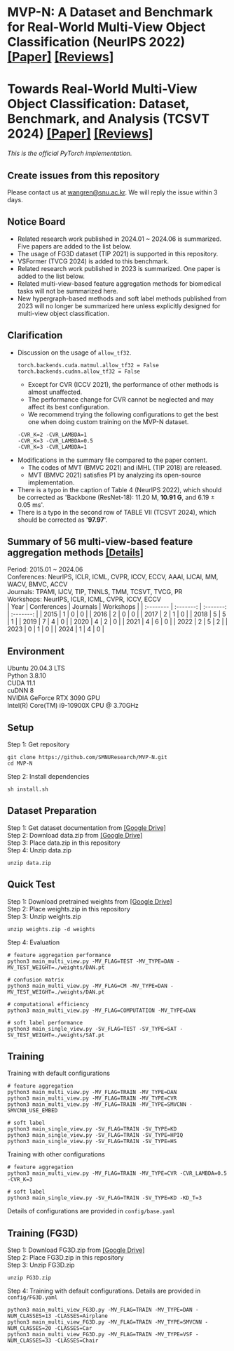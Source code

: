 # MVP-N: A Dataset and Benchmark for Real-World Multi-View Object Classification (NeurIPS 2022) [[Paper]](https://proceedings.neurips.cc/paper_files/paper/2022/file/819b8452be7d6af1351d4c4f9cbdbd9b-Paper-Datasets_and_Benchmarks.pdf) [[Reviews]](https://openreview.net/forum?id=HYELrdRdJI)
# Towards Real-World Multi-View Object Classification: Dataset, Benchmark, and Analysis (TCSVT 2024) [[Paper]](https://ieeexplore.ieee.org/document/10416228) [[Reviews]](https://drive.google.com/file/d/1bElWM0qzlEPEwzTiON5HSXjo1j9WUixG/view?usp=sharing)
*This is the official PyTorch implementation.*
## Create issues from this repository
Please contact us at wangren@snu.ac.kr. We will reply the issue within 3 days.
## Notice Board
- Related research work published in 2024.01 ~ 2024.06 is summarized. Five papers are added to the list below.
- The usage of FG3D dataset (TIP 2021) is supported in this repository.
- VSFormer (TVCG 2024) is added to this benchmark.
- Related research work published in 2023 is summarized. One paper is added to the list below.
- Related multi-view-based feature aggregation methods for biomedical tasks will not be summarized here.
- New hypergraph-based methods and soft label methods published from 2023 will no longer be summarized here unless explicitly designed for multi-view object classification.
## Clarification
- Discussion on the usage of `allow_tf32`.
  ```
  torch.backends.cuda.matmul.allow_tf32 = False
  torch.backends.cudnn.allow_tf32 = False
  ```
    - Except for CVR (ICCV 2021), the performance of other methods is almost unaffected.
    - The performance change for CVR cannot be neglected and may affect its best configuration.
    - We recommend trying the following configurations to get the best one when doing custom training on the MVP-N dataset.
    ```
    -CVR_K=2 -CVR_LAMBDA=1
    -CVR_K=3 -CVR_LAMBDA=0.5
    -CVR_K=3 -CVR_LAMBDA=1
    ```
- Modifications in the summary file compared to the paper content.
    - The codes of MVT (BMVC 2021) and iMHL (TIP 2018) are released.
    - MVT (BMVC 2021) satisfies P1 by analyzing its open-source implementation.
- There is a typo in the caption of Table 4 (NeurIPS 2022), which should be corrected as 'Backbone (ResNet-18): 11.20 M, **10.91 G**, and 6.19 ± 0.05 ms'.
- There is a typo in the second row of TABLE VII (TCSVT 2024), which should be corrected as '**97.97**'.
## Summary of 56 multi-view-based feature aggregation methods [[Details]](https://drive.google.com/file/d/1vhcg9w-PcUoqTtvd-a608orHqSnYxeVb/view?usp=drive_link)
Period: 2015.01 ~ 2024.06  
Conferences: NeurIPS, ICLR, ICML, CVPR, ICCV, ECCV, AAAI, IJCAI, MM, WACV, BMVC, ACCV  
Journals: TPAMI, IJCV, TIP, TNNLS, TMM, TCSVT, TVCG, PR  
Workshops: NeurIPS, ICLR, ICML, CVPR, ICCV, ECCV  
| Year | Conferences | Journals | Workshops |
|  :--------  |  :-------:  |  :-------:  |  :-------:  |
| 2015 | 1 | 0 | 0 |
| 2016 | 2 | 0 | 0 |
| 2017 | 2 | 1 | 0 |
| 2018 | 5 | 5 | 1 |
| 2019 | 7 | 4 | 0 |
| 2020 | 4 | 2 | 0 |
| 2021 | 4 | 6 | 0 |
| 2022 | 2 | 5 | 2 |
| 2023 | 0 | 1 | 0 |
| 2024 | 1 | 4 | 0 |
## Environment
Ubuntu 20.04.3 LTS  
Python 3.8.10  
CUDA 11.1  
cuDNN 8  
NVIDIA GeForce RTX 3090 GPU  
Intel(R) Core(TM) i9-10900X CPU @ 3.70GHz  
## Setup
Step 1: Get repository  
```
git clone https://github.com/SMNUResearch/MVP-N.git
cd MVP-N
```
Step 2: Install dependencies  
```
sh install.sh
```
## Dataset Preparation
Step 1: Get dataset documentation from [[Google Drive]](https://drive.google.com/file/d/167Om0A5rl7s3yxQLULbbJ7KkRXcgVHbC/view?usp=sharing)  
Step 2: Download data.zip from [[Google Drive]](https://drive.google.com/uc?export=download&id=1rbjFXLtXGYSsgFN2r9AZtWxOVHGF5jAS)  
Step 3: Place data.zip in this repository  
Step 4: Unzip data.zip  
```
unzip data.zip
```
## Quick Test
Step 1: Download pretrained weights from [[Google Drive]](https://drive.google.com/file/d/1W1GuSrD2Pb4k292Ag1ntrlm_DtojfA3Y/view?usp=sharing)  
Step 2: Place weights.zip in this repository  
Step 3: Unzip weights.zip  
```
unzip weights.zip -d weights
```
Step 4: Evaluation
```
# feature aggregation performance
python3 main_multi_view.py -MV_FLAG=TEST -MV_TYPE=DAN -MV_TEST_WEIGHT=./weights/DAN.pt

# confusion matrix
python3 main_multi_view.py -MV_FLAG=CM -MV_TYPE=DAN -MV_TEST_WEIGHT=./weights/DAN.pt

# computational efficiency
python3 main_multi_view.py -MV_FLAG=COMPUTATION -MV_TYPE=DAN

# soft label performance
python3 main_single_view.py -SV_FLAG=TEST -SV_TYPE=SAT -SV_TEST_WEIGHT=./weights/SAT.pt
```
## Training
Training with default configurations
```
# feature aggregation
python3 main_multi_view.py -MV_FLAG=TRAIN -MV_TYPE=DAN
python3 main_multi_view.py -MV_FLAG=TRAIN -MV_TYPE=CVR
python3 main_multi_view.py -MV_FLAG=TRAIN -MV_TYPE=SMVCNN -SMVCNN_USE_EMBED

# soft label
python3 main_single_view.py -SV_FLAG=TRAIN -SV_TYPE=KD
python3 main_single_view.py -SV_FLAG=TRAIN -SV_TYPE=HPIQ
python3 main_single_view.py -SV_FLAG=TRAIN -SV_TYPE=HS
```
Training with other configurations
```
# feature aggregation
python3 main_multi_view.py -MV_FLAG=TRAIN -MV_TYPE=CVR -CVR_LAMBDA=0.5 -CVR_K=3

# soft label
python3 main_single_view.py -SV_FLAG=TRAIN -SV_TYPE=KD -KD_T=3
```
Details of configurations are provided in `config/base.yaml`
## Training (FG3D)
Step 1: Download FG3D.zip from [[Google Drive]](https://drive.google.com/file/d/1MY6wJldAglCdJr3m7PBQ53PpuNST2nu4/view?usp=sharing)  
Step 2: Place FG3D.zip in this repository  
Step 3: Unzip FG3D.zip  
```
unzip FG3D.zip
```
Step 4: Training with default configurations. Details are provided in `config/FG3D.yaml`
```
python3 main_multi_view_FG3D.py -MV_FLAG=TRAIN -MV_TYPE=DAN -NUM_CLASSES=13 -CLASSES=Airplane
python3 main_multi_view_FG3D.py -MV_FLAG=TRAIN -MV_TYPE=SMVCNN -NUM_CLASSES=20 -CLASSES=Car
python3 main_multi_view_FG3D.py -MV_FLAG=TRAIN -MV_TYPE=VSF -NUM_CLASSES=33 -CLASSES=Chair
```
